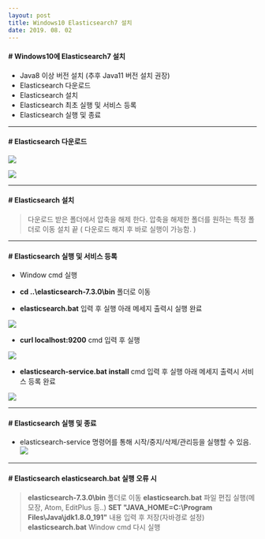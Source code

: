```yaml
---
layout: post
title: Windows10 Elasticsearch7 설치
date: 2019. 08. 02
---
```


#### # Windows10에 Elasticsearch7 설치
* Java8 이상 버전 설치 (추후 Java11 버전 설치 권장)
* Elasticsearch 다운로드
* Elasticsearch 설치
* Elasticsearch 최초 실행 및 서비스 등록
* Elasticsearch 실행 및 종료

- - -

#### # Elasticsearch 다운로드
![](http://baboototo.github.io/images/blogs/elasticsearch/elasticsearch-setting-01.png)

![](http://baboototo.github.io/images/blogs/elasticsearch/elasticsearch-setting-02.png)

- - -

#### # Elasticsearch 설치
 > 다운로드 받은 폴더에서 압축을 해제 한다.
 > 압축을 해제한 폴더를 원하는 특정 폴더로 이동
 > 설치 끝 ( 다운로드 해지 후 바로 실행이 가능함. )


- - -

#### # Elasticsearch 실행 및 서비스 등록
* Window cmd 실행

* **cd ..\elasticsearch-7.3.0\bin** 폴더로 이동

* **elasticsearch.bat** 입력 후 실행 아래 메세지 출력시 실행 완료

 ![](http://baboototo.github.io/images/blogs/elasticsearch/elasticsearch-setting-03.png)

* **curl localhost:9200** cmd 입력 후 실행

 ![](http://baboototo.github.io/images/blogs/elasticsearch/elasticsearch-setting-04.png)

* **elasticsearch-service.bat install** cmd 입력 후 실행 아래 메세지 출력시 서비스 등록 완료

 ![](http://baboototo.github.io/images/blogs/elasticsearch/elasticsearch-setting-05.png)

- - -

#### # Elasticsearch 실행 및 종료
* elasticsearch-service 명령어를 통해 시작/중지/삭제/관리등을 실행할 수 있음.
 ![](http://baboototo.github.io/images/blogs/elasticsearch/elasticsearch-setting-06.png)

- - -

#### # Elasticsearch elasticsearch.bat 실행 오류 시
> **elasticsearch-7.3.0\bin** 폴더로 이동
> **elasticsearch.bat** 파일 편집 실행(메모장, Atom, EditPlus 등..)
> **SET "JAVA_HOME=C:\Program Files\Java\jdk1.8.0_191"** 내용 입력 후 저장(자바경로 설정)
> **elasticsearch.bat** Window cmd 다시 실행


